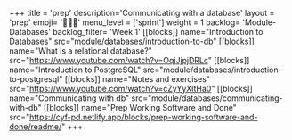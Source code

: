 +++
title = 'prep'
description='Communicating with a database'
layout = 'prep'
emoji= '🧑🏾‍💻'
menu_level = ['sprint']
weight = 1
backlog= 'Module-Databases'
backlog_filter= 'Week 1'
[[blocks]]
name="Introduction to Databases"
src="module/databases/introduction-to-db"
[[blocks]]
name="What is a relational database?"
src="https://www.youtube.com/watch?v=OqjJjpjDRLc"
[[blocks]]
name="Introduction to PostgreSQL"
src="module/databases/introduction-to-postgresql"
[[blocks]]
name="Notes and exercises"
src="https://www.youtube.com/watch?v=cZyYyXltHa0"
[[blocks]]
name="Communicating with db"
src="module/databases/communicating-with-db"
[[blocks]]
name="Prep Working Software and Done"
src="https://cyf-pd.netlify.app/blocks/prep-working-software-and-done/readme/"
+++
